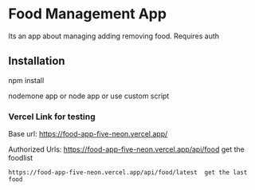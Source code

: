 # Food Management App

Its an app about managing adding removing food. Requires auth

## Installation

npm install

nodemone app or node app
or use custom script

### Vercel Link for testing

Base url:
https://food-app-five-neon.vercel.app/

Authorized Urls:
https://food-app-five-neon.vercel.app/api/food get the foodlist

    https://food-app-five-neon.vercel.app/api/food/latest  get the last food
